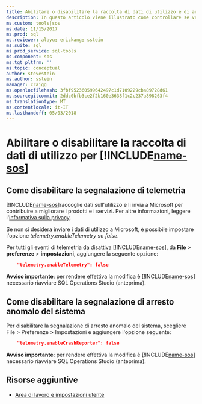```yaml
---
title: Abilitare o disabilitare la raccolta di dati di utilizzo e di arresto anomalo del reporting per SQL Operations Studio (anteprima) | Microsoft Docs
description: In questo articolo viene illustrato come controllare se vengono raccolti e inviati a Microsoft informazioni sull'utilizzo e dati di segnalazione arresto anomalo del sistema.
ms.custom: tools|sos
ms.date: 11/15/2017
ms.prod: sql
ms.reviewer: alayu; erickang; sstein
ms.suite: sql
ms.prod_service: sql-tools
ms.component: sos
ms.tgt_pltfrm: ''
ms.topic: conceptual
author: stevestein
ms.author: sstein
manager: craigg
ms.openlocfilehash: 3fbf952360599642497c1d7109229cba89728d61
ms.sourcegitcommit: 2ddc0bfb3ce2f2b160e3638f1c2c237a898263f4
ms.translationtype: MT
ms.contentlocale: it-IT
ms.lasthandoff: 05/03/2018
---
```

# <a name="enable-or-disable-usage-data-collection-for-includename-sosincludesname-sos-shortmd"></a>Abilitare o disabilitare la raccolta di dati di utilizzo per [!INCLUDE[name-sos](../includes/name-sos-short.md)]

## <a name="how-to-disable-telemetry-reporting"></a>Come disabilitare la segnalazione di telemetria

[!INCLUDE[name-sos](../includes/name-sos-short.md)]raccoglie dati sull'utilizzo e li invia a Microsoft per contribuire a migliorare i prodotti e i servizi. Per altre informazioni, leggere l'[informativa sulla privacy](https://go.microsoft.com/fwlink/?LinkID=528096&clcid=0x409).

Se non si desidera inviare i dati di utilizzo a Microsoft, è possibile impostare l'opzione *telemetry.enableTelemetry* su *false*.

Per tutti gli eventi di telemetria da disattiva [!INCLUDE[name-sos](../includes/name-sos-short.md)], da **File** > **preferenze** > **impostazioni**, aggiungere la seguente opzione:

```json
    "telemetry.enableTelemetry": false
```

**Avviso importante**: per rendere effettiva la modifica è [!INCLUDE[name-sos](../includes/name-sos-short.md)] necessario riavviare SQL Operations Studio (anteprima). 

## <a name="how-to-disable-crash-reporting"></a>Come disabilitare la segnalazione di arresto anomalo del sistema

Per disabilitare la segnalazione di arresto anomalo del sistema, scegliere File  >  Preferenze  >  Impostazioni e aggiungere l'opzione seguente:

```json
    "telemetry.enableCrashReporter": false
```

**Avviso importante**: per rendere effettiva la modifica è [!INCLUDE[name-sos](../includes/name-sos-short.md)] necessario riavviare SQL Operations Studio (anteprima).

## <a name="additional-resources"></a>Risorse aggiuntive
- [Area di lavoro e impostazioni utente](settings.md)